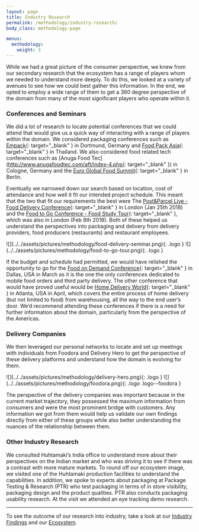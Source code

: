```yaml
---
layout: page
title: Industry Research
permalink: /methodology/industry-research/
body_class: methodology-page

menus:
  methodology:
    weight: 3
---
```


<section class="container-fluid" markdown="1">
  <div class="container" markdown="1">

While we had a great picture of the consumer perspective, we knew from our secondary research that the ecosystem has a range of players whom we needed to understand more deeply. To do this, we looked at a variety of avenues to see how we could best gather this information. In the end, we opted to employ a wide range of them to get a 360 degree perspective of the domain from many of the most significant players who operate within it.

### Conferences and Seminars

We did a lot of research to locate potential conferences that we could attend that would give us a quick way of interacting with a range of players within the domain. We considered packaging conferences such as [Empack](http://www.easyfairs.com/empack-nordrhein-westfalen-2018/empack-nordrhein-westfalen-2018/){: target="_blank" } in Dortmund, Germany and [Food Pack Asia](http://www.foodpackthailand.com/en/){: target="_blank" } in Thailand. We also considered food related tech conferences such as [Anuga Food Tec](http://www.anugafoodtec.com/aft/index-4.php{: target="_blank" }) in Cologne, Germany and the [Euro Global Food Summit](https://food.global-summit.com/europe/){: target="_blank" } in Berlin.

Eventually we narrowed down our search based on location, cost of attendance and how well it fit our intended project schedule. This meant that the two that fit our requirements the best were The [Post&Parcel Live - Food Delivery Conference](http://www.postandparcel.live/events/post-parcel-live-2018-the-food-delivery-seminar/event-summary-c6c4c18eb04f4ae79827b074e5491772.aspx){: target="_blank" } in London (Jan 25th 2018) and the [Food to Go Conference - Food Study Tour](https://www.foodtogoconference.co.uk/){: target="_blank" }, which was also in London (Feb 8th 2018). Both of these helped us understand the perspectives into packaging and delivery from delivery providers, food producers (restaurants) and restaurant employees. 

<div class="text-center" markdown="1">
![](../../assets/pictures/methodology/food-delivery-seminar.png){: .logo }
![](../../assets/pictures/methodology/food-to-go-tour.png){: .logo }
</div>

If the budget and schedule had permitted, we would have relished the opportunity to go for the [Food on Demand Conference](http://foodondemandnews.com/conference/){: target="_blank" } in Dallas, USA in March as it is the one the only conferences dedicated to mobile food orders and third party delivery. The other conference that would have proved useful would be [Home Delivery World](https://www.terrapinn.com/conference/home-delivery-world/index.stm){: target="_blank" } in Atlanta, USA in April, which covers the entire process of home delivery (but not limited to food) from warehousing, all the way to the end user’s door. We’d recommend attending these conferences if there is a need for further information about the domain, particularly from the perspective of the Americas. 

### Delivery Companies

We then leveraged our personal networks to locate and set up meetings with individuals from Foodora and Delivery Hero to get the perspective of these delivery platforms and understand how the domain is evolving for them.

<div class="text-center" markdown="1">
![](../../assets/pictures/methodology/delivery-hero.png){: .logo }
![](../../assets/pictures/methodology/foodora.png){: .logo .logo--foodora }
</div>

The perspective of the delivery companies was important because in the current market trajectory, they possessed the maximum information from consumers and were the most prominent bridge with customers. Any information we got from them would help us validate our own findings directly from either of these groups while also better understanding the nuances of the relationship between them. 

### Other Industry Research

We consulted Huhtamaki’s India office to understand more about their perspectives on the Indian market and who was driving it to see if there was a contrast with more mature markets. To round off our ecosystem image, we visited one of the Huhtamaki production facilities to understand the capabilities. In addition, we spoke to experts about packaging at Package Testing & Research (PTR) who test packaging in terms of in store visibility, packaging design and the product qualities. PTR also conducts packaging usability research. At the visit we attended an eye tracking demo research.

<hr/>

To see the outcome of our research into industry, take a look at our [Industry Findings](../../findings/industry/) and our [Ecosystem](../../findings/ecosystem/).

</div>
</section>

